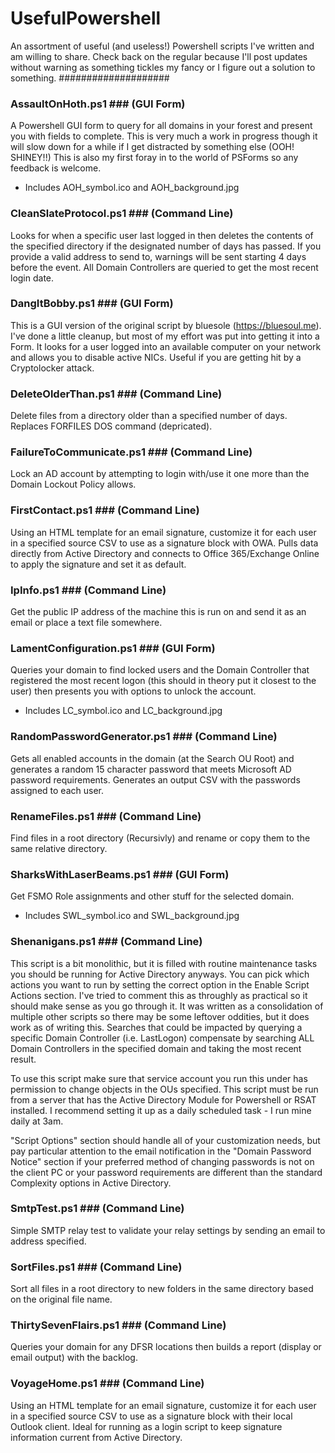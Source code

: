 # UsefulPowershell #
An assortment of useful (and useless!) Powershell scripts I've written and am willing to share.
Check back on the regular because I'll post updates without warning as something tickles my fancy or I figure out a solution to something.
####################

### AssaultOnHoth.ps1 ### (GUI Form)
A Powershell GUI form to query for all domains in your forest and present you with fields to complete. This is very much a
work in progress though it will slow down for a while if I get distracted by something else (OOH! SHINEY!!)
This is also my first foray in to the world of PSForms so any feedback is welcome.

* Includes AOH_symbol.ico and AOH_background.jpg


### CleanSlateProtocol.ps1 ### (Command Line)
Looks for when a specific user last logged in then deletes the contents of the specified directory if the designated number
of days has passed. If you provide a valid address to send to, warnings will be sent starting 4 days before the event. All
Domain Controllers are queried to get the most recent login date.


### DangItBobby.ps1 ### (GUI Form)
This is a GUI version of the original script by bluesole (https://bluesoul.me). I've done a little cleanup, but most of my
effort was put into getting it into a Form. It looks for a user logged into an available computer on your network and
allows you to disable active NICs. Useful if you are getting hit by a Cryptolocker attack.


### DeleteOlderThan.ps1 ### (Command Line)
Delete files from a directory older than a specified number of days.
Replaces FORFILES DOS command (depricated).


### FailureToCommunicate.ps1 ### (Command Line)
Lock an AD account by attempting to login with/use it one more than the Domain Lockout Policy allows.


### FirstContact.ps1 ### (Command Line)
Using an HTML template for an email signature, customize it for each user in a specified source CSV to use as a
signature block with OWA. Pulls data directly from Active Directory and connects to Office 365/Exchange Online
to apply the signature and set it as default.


### IpInfo.ps1 ### (Command Line)
Get the public IP address of the machine this is run on and send it as an email or place a text file somewhere.


### LamentConfiguration.ps1 ### (GUI Form)
Queries your domain to find locked users and the Domain Controller that registered the most recent logon (this should in 
theory put it closest to the user) then presents you with options to unlock the account.

* Includes LC_symbol.ico and LC_background.jpg


### RandomPasswordGenerator.ps1 ### (Command Line)
Gets all enabled accounts in the domain (at the Search OU Root) and generates a random 15 character password that meets
Microsoft AD password requirements. Generates an output CSV with the passwords assigned to each user.


### RenameFiles.ps1 ### (Command Line)
Find files in a root directory (Recursivly) and rename or copy them to the same relative directory.


### SharksWithLaserBeams.ps1 ### (GUI Form)
Get FSMO Role assignments and other stuff for the selected domain.

* Includes SWL_symbol.ico and SWL_background.jpg


### Shenanigans.ps1 ### (Command Line)
This script is a bit monolithic, but it is filled with routine maintenance tasks you should be running for Active Directory
anyways. You can pick which actions you want to run by setting the correct option in the Enable Script Actions section. I've
tried to comment this as throughly as practical so it should make sense as you go through it. It was written as a consolidation
of multiple other scripts so there may be some leftover oddities, but it does work as of writing this. Searches that could be
impacted by querying a specific Domain Controller (i.e. LastLogon) compensate by searching ALL Domain Controllers in the
specified domain and taking the most recent result.

To use this script make sure that service account you run this under has permission to change objects in the OUs specified. This
script must be run from a server that has the Active Directory Module for Powershell or RSAT installed. I recommend setting it up
as a daily scheduled task - I run mine daily at 3am.

"Script Options" section should handle all of your customization needs, but pay particular attention to the email notification
in the "Domain Password Notice" section if your preferred method of changing passwords is not on the client PC or your password
requirements are different than the standard Complexity options in Active Directory.


### SmtpTest.ps1 ### (Command Line)
Simple SMTP relay test to validate your relay settings by sending an email to address specified.


### SortFiles.ps1 ### (Command Line)
Sort all files in a root directory to new folders in the same directory based on the original file name.


### ThirtySevenFlairs.ps1 ### (Command Line)
Queries your domain for any DFSR locations then builds a report (display or email output) with the backlog.


### VoyageHome.ps1 ### (Command Line)
Using an HTML template for an email signature, customize it for each user in a specified source CSV to use as a
signature block with their local Outlook client. Ideal for running as a login script to keep signature information
current from Active Directory.
